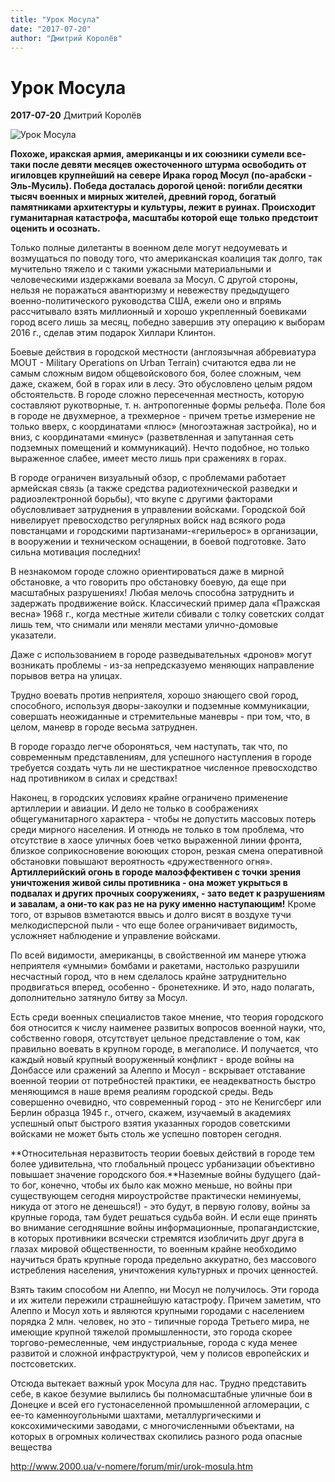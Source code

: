 ```yaml
---
title: "Урок Мосула"
date: "2017-07-20"
author: "Дмитрий Королёв"
---
```


# Урок Мосула

**2017-07-20** Дмитрий Королёв

![Урок Мосула](http://www.2000.ua/modules/pages/pictures/1000x1000/16864_ce914e6e87d2ba741732fe30bb0eb95d_5275.jpg)

**Похоже, иракская армия, американцы и их союзники сумели все-таки после девяти месяцев ожесточенного штурма освободить от игиловцев крупнейший на севере Ирака город Мосул (по-арабски - Эль-Мусиль). Победа досталась дорогой ценой: погибли десятки тысяч военных и мирных жителей, древний город, богатый памятниками архитектуры и культуры, лежит в руинах. Происходит гуманитарная катастрофа, масштабы которой еще только предстоит оценить и осознать.**

Только полные дилетанты в военном деле могут недоумевать и возмущаться по поводу того, что американская коалиция так долго, так мучительно тяжело и с такими ужасными материальными и человеческими издержками воевала за Мосул. С другой стороны, нельзя не поражаться авантюризму и невежеству предыдущего военно-политического руководства США, ежели оно и впрямь рассчитывало взять миллионный и хорошо укрепленный боевиками город всего лишь за месяц, победно завершив эту операцию к выборам 2016 г., сделав этим подарок Хиллари Клинтон.

Боевые действия в городской местности (англоязычная аббревиатура MOUT - Military Operations on Urban Terrain) считаются едва ли не самым сложным видом общевойскового боя, более сложным, чем даже, скажем, бой в горах или в лесу. Это обусловлено целым рядом обстоятельств. В городе сложно пересеченная местность, которую составляют рукотворные, т. н. антропогенные формы рельефа. Поле боя в городе не двухмерное, а трехмерное - причем третье измерение не только вверх, с координатами «плюс» (многоэтажная застройка), но и вниз, с координатами «минус» (разветвленная и запутанная сеть подземных помещений и коммуникаций). Нечто подобное, но только выраженное слабее, имеет место лишь при сражениях в горах.

В городе ограничен визуальный обзор, с проблемами работает армейская связь (а также средства радиотехнической разведки и радиоэлектронной борьбы), что вкупе с другими факторами обусловливает затруднения в управлении войсками. Городской бой нивелирует превосходство регулярных войск над всякого рода повстанцами и городскими партизанами-«герильерос» в организации, в вооружении и техническом оснащении, в боевой подготовке. Зато сильна мотивация последних!

В незнакомом городе сложно ориентироваться даже в мирной обстановке, а что говорить про обстановку боевую, да еще при масштабных разрушениях! Любая мелочь способна затруднить и задержать продвижение войск. Классический пример дала «Пражская весна» 1968 г., когда местные жители сбивали с толку советских солдат лишь тем, что снимали или меняли местами улично-домовые указатели.

Даже с использованием в городе разведывательных «дронов» могут возникать проблемы - из-за непредсказуемо меняющих направление порывов ветра на улицах.

Трудно воевать против неприятеля, хорошо знающего свой город, способного, используя дворы-закоулки и подземные коммуникации, совершать неожиданные и стремительные маневры - при том, что, в целом, маневр в городе весьма затруднен.

В городе гораздо легче обороняться, чем наступать, так что, по современным представлениям, для успешного наступления в городе требуется создать чуть ли не шестикратное численное превосходство над противником в силах и средствах!

Наконец, в городских условиях крайне ограничено применение артиллерии и авиации. И дело не только в соображениях общегуманитарного характера - чтобы не допустить массовых потерь среди мирного населения. И отнюдь не только в том проблема, что отсутствие в хаосе уличных боев четко выраженной линии фронта, близкое соприкосновение воюющих сторон, резкая смена оперативной обстановки повышают вероятность «дружественного огня». **Артиллерийский огонь в городе малоэффективен с точки зрения уничтожения живой силы противника - она может укрыться в подвалах и других прочных сооружениях, - зато ведет к разрушениям и завалам, а они-то как раз не на руку именно наступающим!** Кроме того, от взрывов взметаются ввысь и долго висят в воздухе тучи мелкодисперсной пыли - что еще более ограничивает видимость, усложняет наблюдение и управление войсками.

По всей видимости, американцы, в свойственной им манере утюжа неприятеля «умными» бомбами и ракетами, настолько разрушили несчастный город, что в нем сделалось крайне затруднительно продвигаться вперед, особенно - бронетехнике. И это, надо полагать, дополнительно затянуло битву за Мосул.

Есть среди военных специалистов такое мнение, что теория городского боя относится к числу наименее развитых вопросов военной науки, что, собственно говоря, отсутствует цельное представление о том, как правильно воевать в крупном городе, в мегаполисе. И получается, что каждый новый крупный вооруженный конфликт - вроде войны на Донбассе или сражений за Алеппо и Мосул - вскрывает отставание военной теории от потребностей практики, ее неадекватность быстро меняющимся в наше время реалиям городской среды. Ведь совершенно очевидно, что современный город - это не Кенигсберг или Берлин образца 1945 г., отчего, скажем, изучаемый в академиях успешный опыт быстрого взятия указанных городов советскими войсками не может быть столь же успешно повторен сегодня.

**Относительная неразвитость теории боевых действий в городе тем более удивительна, что глобальный процесс урбанизации объективно повышает значение городского боя.**Наземные войны будущего (дай-то бог, конечно, чтобы их было как можно меньше, но войны при существующем сегодня мироустройстве практически неминуемы, никуда от этого не денешься!) - это будут, в первую голову, войны за крупные города, там будет решаться судьба войн. И если еще принять во внимание сегодняшние войны информационные, пропагандистские, в которых противники всячески стремятся изобличить друг друга в глазах мировой общественности, то военным крайне необходимо научиться брать крупные города предельно аккуратно, без массового истребления населения, уничтожения культурных и прочих ценностей.

Взять таким способом ни Алеппо, ни Мосул не получилось. Эти города и их жители пережили страшнейшую катастрофу. Причем заметим, что Алеппо и Мосул хоть и являются крупными городами с населением порядка 2 млн. человек, но это - типичные города Третьего мира, не имеющие крупной тяжелой промышленности, это города скорее торгово-ремесленные, чем индустриальные, города с куда менее развитой и сложной инфраструктурой, чем у полисов европейских и постсоветских.

Отсюда вытекает важный урок Мосула для нас. Трудно представить себе, в какое безумие вылились бы полномасштабные уличные бои в Донецке и всей его густонаселенной промышленной агломерации, с ее-то каменноугольными шахтами, металлургическими и коксохимическими заводами, с многочисленными объектами, на которых в огромных количествах скопились разного рода опасные вещества

http://www.2000.ua/v-nomere/forum/mir/urok-mosula.htm